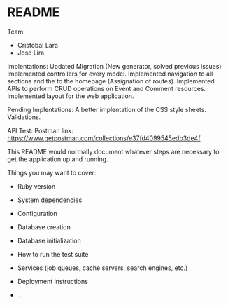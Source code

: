 # README

Team:

* Cristobal Lara
* Jose Lira

Implentations:
Updated Migration (New generator, solved previous issues)
Implemented controllers for every model.
Implemented navigation to all sections and the to the homepage (Assignation of routes).
Implemented APIs to perform CRUD operations on Event and Comment resources.
Implemented layout for the web application.

Pending Implentations:
A better implentation of the CSS style sheets.
Validations.

API Test:
Postman link: https://www.getpostman.com/collections/e37fd4099545edb3de4f




This README would normally document whatever steps are necessary to get the
application up and running.

Things you may want to cover:

* Ruby version

* System dependencies

* Configuration

* Database creation

* Database initialization

* How to run the test suite

* Services (job queues, cache servers, search engines, etc.)

* Deployment instructions

* ...
